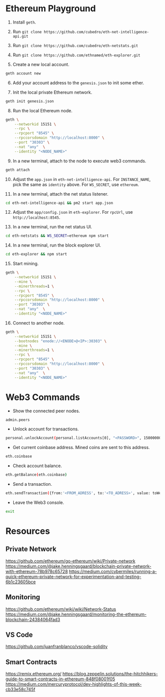 # Ethereum Playground

1. Install `geth`.
2. Run `git clone https://github.com/cubedro/eth-net-intelligence-api.git`
3. Run `git clone https://github.com/cubedro/eth-netstats.git`
4. Run `git clone https://github.com/ethnamed/eth-explorer.git`

5. Create a new local account.
```sh
geth account new 
```

6. Add your account address to the `genesis.json` to init some ether.

7. Init the local private Ethereum network.
```sh
geth init genesis.json
```

8. Run the local Ethereum node.
```sh
geth \
    --networkid 15151 \
    --rpc \
    --rpcport "8545" \
    --rpccorsdomain "http://localhost:8000" \
    --port "30303" \
    --nat "any"  \
    --identity "<NODE_NAME>"
```

9. In a new terminal, attach to the node to execute web3 commands.
```sh
geth attach
```

10. Adjust the `app.json` in `eth-net-intelligence-api`.
For `INSTANCE_NAME`, pick the same as `identity` above. For `WS_SECRET`, use `ethereum`.

11. In a new terminal, attach the net status listener.
```sh
cd eth-net-intelligence-api && pm2 start app.json
```

12. Adjust the `app/config.json` in `eth-explorer`. For `rpcUrl`, use `http://localhost:8545`.

13. In a new terminal, run the net status UI.
```sh
cd eth-netstats && WS_SECRET=ethereum npm start
```

14. In a new terminal, run the block explorer UI.
```sh
cd eth-explorer && npm start
```

15. Start mining.
```sh
geth \
    --networkid 15151 \
    --mine \
    --minerthreads=1 \
    --rpc \
    --rpcport "8545" \
    --rpccorsdomain "http://localhost:8000" \
    --port "30303" \
    --nat "any"  \
    --identity "<NODE_NAME>"
```

16. Connect to another node.
```sh
geth \
    --networkid 15151 \
    --bootnodes "enode://<ENODE>@<IP>:30303" \
    --mine \
    --minerthreads=1 \
    --rpc \
    --rpcport "8545" \
    --rpccorsdomain "http://localhost:8000" \
    --port "30303" \
    --nat "any"  \
    --identity "<NODE_NAME>"
```

# Web3 Commands

- Show the connected peer nodes.
```sh
admin.peers
```

- Unlock account for transactions.
```sh
personal.unlockAccount(personal.listAccounts[0], "<PASSWORD>", 15000000)
```

- Get current coinbase address. Mined coins are sent to this address.
```sh
eth.coinbase
```

- Check account balance.
```sh
eth.getBalance(eth.coinbase)
```

- Send a transaction.
```sh
eth.sendTransaction({from:'<FROM_ADRESS', to:'<TO_ADRESS>', value: toWei(0.05, "ether"), gas:21000});
```

- Leave the Web3 console.
```sh
exit
```

# Resources

## Private Network
https://github.com/ethereum/go-ethereum/wiki/Private-network
https://medium.com/@jake.henningsgaard/blockchain-private-network-with-ethereum-78b978c65728
https://medium.com/cybermiles/running-a-quick-ethereum-private-network-for-experimentation-and-testing-6b1c23605bce

## Monitoring
https://github.com/ethereum/wiki/wiki/Network-Status
https://medium.com/@jake.henningsgaard/monitoring-the-ethereum-blockchain-24384064fad3

## VS Code
https://github.com/juanfranblanco/vscode-solidity

## Smart Contracts
https://remix.ethereum.org/
https://blog.zeppelin.solutions/the-hitchhikers-guide-to-smart-contracts-in-ethereum-848f08001f05
https://medium.com/mercuryprotocol/dev-highlights-of-this-week-cb33e58c745f
